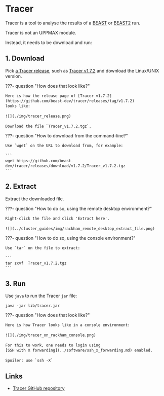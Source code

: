 # Tracer

Tracer is a tool to analyse the results of a
[BEAST](beast.md) or [BEAST2](beast2.md) run.

Tracer is not an UPPMAX module.

Instead, it needs to be download and run:

## 1. Download

Pick [a Tracer release](https://github.com/beast-dev/tracer/releases),
such as [Tracer v1.7.2](https://github.com/beast-dev/tracer/releases/tag/v1.7.2)
and download the Linux/UNIX version.

???- question "How does that look like?"

    Here is how the release page of [Tracer v1.7.2](https://github.com/beast-dev/tracer/releases/tag/v1.7.2)
    looks like:

    ![](./img/tracer_release.png)

    Download the file `Tracer_v1.7.2.tgz`.

???- question "How to download from the command-line?"

    Use `wget` on the URL to download from, for example:

    ```
    wget https://github.com/beast-dev/tracer/releases/download/v1.7.2/Tracer_v1.7.2.tgz
    ```

## 2. Extract

Extract the downloaded file.

???- question "How to do so, using the remote desktop environment?"

    Right-click the file and click 'Extract here'.

    ![](../cluster_guides/img/rackham_remote_desktop_extract_file.png)

???- question "How to do so, using the console environment?"

    Use `tar` on the file to extract:

    ```
    tar zxvf  Tracer_v1.7.2.tgz
    ```

## 3. Run

Use `java` to run the Tracer `jar` file:

```
java -jar lib/tracer.jar
```

???- question "How does that look like?"

    Here is how Tracer looks like in a console environment:

    ![](./img/tracer_on_rackham_console.png)

    For this to work, one needs to login using
    [SSH with X forwarding](../software/ssh_x_forwarding.md) enabled.

    Spoiler: use `ssh -X`

## Links

 * [Tracer GitHub repository](https://github.com/beast-dev/tracer)
